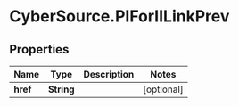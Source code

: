 # CyberSource.PIForIILinkPrev

## Properties
Name | Type | Description | Notes
------------ | ------------- | ------------- | -------------
**href** | **String** |  | [optional] 


